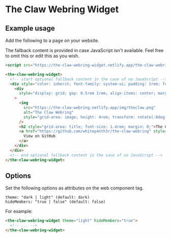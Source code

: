 # The Claw Webring Widget

## Example usage

Add the following to a page on your website.

The fallback content is provided in case JavaScript isn't available. Feel free to omit this or edit this as you wish.

```html
<script src="https://the-claw-webring-widget.netlify.app/the-claw-webring-widget.mjs" type="module"></script>

<the-claw-webring-widget>
  <!-- start optional fallback content in the case of no JavaScript -->
  <div style="color: inherit; font-family: system-ui; padding: 1rem; font-size: 1rem;">
    <div
      style="display: grid; gap: 0.5rem 1rem; align-items: center; margin-bottom: 1rem; justify-content: flex-start; grid-template-areas: 'image title' 'image view';"
    >
      <img
        src="https://the-claw-webring.netlify.app/img/theclaw.png"
        alt="The Claw Webring"
        style="grid-area: image; height: 4rem; transform: rotate(-8deg);"
      />
      <h2 style="grid-area: title; font-size: 1.4rem; margin: 0;">The Claw Webring</h2>
      <a href="https://github.com/whitep4nth3r/the-claw-webring" style="grid-area: view; margin: 0; color: inherit;">
        View on GitHub
      </a>
    </div>
  </div>
  <!-- end optional fallback content in the case of no JavaScript -->
</the-claw-webring-widget>
```

## Options

Set the following options as attributes on the web component tag.

```text
theme: "dark | light" (default: dark)
hideMembers: "true | false" (default: false)
```

For example:

```html
<the-claw-webring-widget theme="light" hideMembers="true">
  <!-- ... -->
</the-claw-webring-widget>
```
